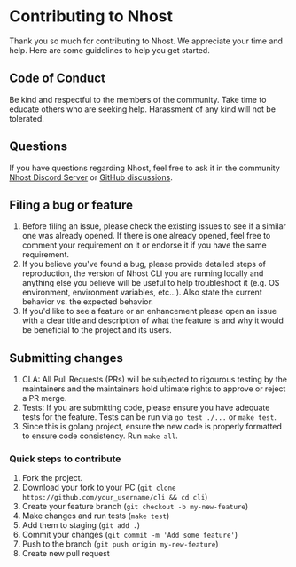 # Contributing to Nhost

Thank you so much for contributing to Nhost. We appreciate your time and help.
Here are some guidelines to help you get started.

## Code of Conduct

Be kind and respectful to the members of the community. Take time to educate
others who are seeking help. Harassment of any kind will not be tolerated.

## Questions

If you have questions regarding Nhost, feel free to ask it in the community
[Nhost Discord Server](https://discord.com/invite/9V7Qb2U) or [GitHub discussions](https://github.com/mrinalwahal/cli/discussions).

## Filing a bug or feature

1. Before filing an issue, please check the existing issues to see if a
   similar one was already opened. If there is one already opened, feel free
   to comment your requirement on it or endorse it if you have the same requirement.
1. If you believe you've found a bug, please provide detailed steps of
   reproduction, the version of Nhost CLI you are running locally and anything else you believe will be
   useful to help troubleshoot it (e.g. OS environment, environment variables,
   etc...). Also state the current behavior vs. the expected behavior.
1. If you'd like to see a feature or an enhancement please open an issue with
   a clear title and description of what the feature is and why it would be
   beneficial to the project and its users.

## Submitting changes

1. CLA: All Pull Requests (PRs) will be subjected to rigourous testing by the maintainers and the maintainers hold ultimate rights to approve or reject a PR merge.
1. Tests: If you are submitting code, please ensure you have adequate tests
   for the feature. Tests can be run via `go test ./...` or `make test`.
1. Since this is golang project, ensure the new code is properly formatted to
   ensure code consistency. Run `make all`.

### Quick steps to contribute

1. Fork the project.
1. Download your fork to your PC (`git clone https://github.com/your_username/cli && cd cli`)
1. Create your feature branch (`git checkout -b my-new-feature`)
1. Make changes and run tests (`make test`)
1. Add them to staging (`git add .`)
1. Commit your changes (`git commit -m 'Add some feature'`)
1. Push to the branch (`git push origin my-new-feature`)
1. Create new pull request
